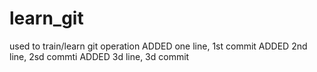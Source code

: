 # learn_git
used to train/learn git operation
ADDED one line, 1st commit
ADDED 2nd line, 2sd commti
ADDED 3d line, 3d commit
